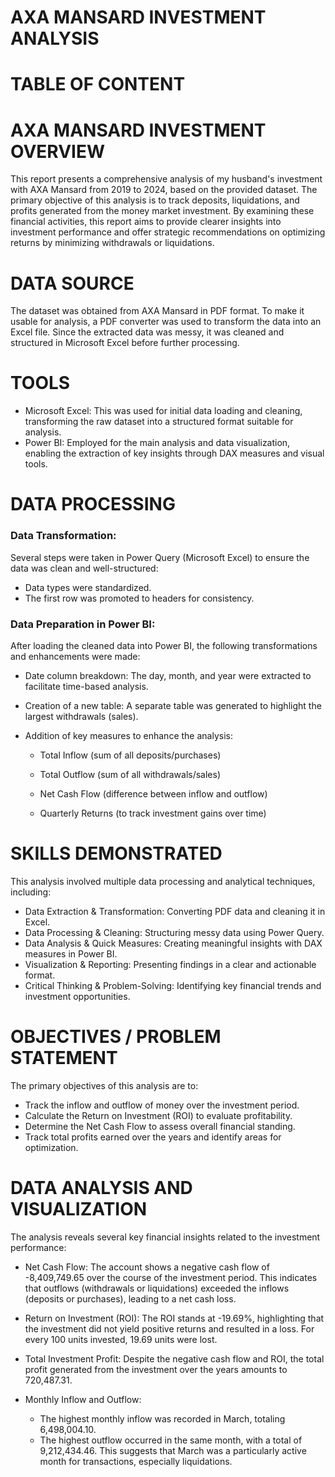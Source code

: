 # AXA MANSARD INVESTMENT ANALYSIS

# TABLE OF CONTENT

# AXA MANSARD INVESTMENT OVERVIEW
This report presents a comprehensive analysis of my husband's investment with AXA Mansard from 2019 to 2024, based on the provided dataset. The primary objective of this analysis is to track deposits, liquidations, and profits generated from the money market investment. By examining these financial activities, this report aims to provide clearer insights into investment performance and offer strategic recommendations on optimizing returns by minimizing withdrawals or liquidations.

# DATA SOURCE
The dataset was obtained from AXA Mansard in PDF format. To make it usable for analysis, a PDF converter was used to transform the data into an Excel file. Since the extracted data was messy, it was cleaned and structured in Microsoft Excel before further processing.

# TOOLS
- Microsoft Excel: This was used for initial data loading and cleaning, transforming the raw dataset into a structured format suitable for analysis.
- Power BI: Employed for the main analysis and data visualization, enabling the extraction of key insights through DAX measures and visual tools.

# DATA PROCESSING
### Data Transformation:
Several steps were taken in Power Query (Microsoft Excel) to ensure the data was clean and well-structured:
- Data types were standardized.
- The first row was promoted to headers for consistency.

### Data Preparation in Power BI:
After loading the cleaned data into Power BI, the following transformations and enhancements were made:

* Date column breakdown: The day, month, and year were extracted to facilitate time-based analysis.

* Creation of a new table: A separate table was generated to highlight the largest withdrawals (sales).

* Addition of key measures to enhance the analysis:

  - Total Inflow (sum of all deposits/purchases)

  - Total Outflow (sum of all withdrawals/sales)

  - Net Cash Flow (difference between inflow and outflow)

  - Quarterly Returns (to track investment gains over time)

# SKILLS DEMONSTRATED
This analysis involved multiple data processing and analytical techniques, including:
- Data Extraction & Transformation: Converting PDF data and cleaning it in Excel.
- Data Processing & Cleaning: Structuring messy data using Power Query.
- Data Analysis & Quick Measures: Creating meaningful insights with DAX measures in Power BI.
- Visualization & Reporting: Presenting findings in a clear and actionable format.
- Critical Thinking & Problem-Solving: Identifying key financial trends and investment opportunities.

# OBJECTIVES / PROBLEM STATEMENT
The primary objectives of this analysis are to:
- Track the inflow and outflow of money over the investment period.
- Calculate the Return on Investment (ROI) to evaluate profitability.
- Determine the Net Cash Flow to assess overall financial standing.
- Track total profits earned over the years and identify areas for optimization.

# DATA ANALYSIS AND VISUALIZATION
The analysis reveals several key financial insights related to the investment performance:
- Net Cash Flow: The account shows a negative cash flow of -8,409,749.65 over the course of the investment period. This indicates that outflows (withdrawals or liquidations) exceeded the inflows (deposits or purchases), leading to a net cash loss.

- Return on Investment (ROI): The ROI stands at -19.69%, highlighting that the investment did not yield positive returns and resulted in a loss. For every 100 units invested, 19.69 units were lost.

- Total Investment Profit: Despite the negative cash flow and ROI, the total profit generated from the investment over the years amounts to 720,487.31.

- Monthly Inflow and Outflow:
   * The highest monthly inflow was recorded in March, totaling 6,498,004.10.
   * The highest outflow occurred in the same month, with a total of 9,212,434.46. This suggests that March was a particularly active month for transactions, especially liquidations.
